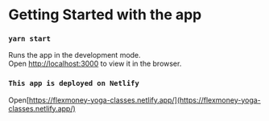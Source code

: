 # Getting Started with the app

### `yarn start`

Runs the app in the development mode.\
Open [http://localhost:3000](http://localhost:3000) to view it in the browser.

### `This app is deployed on Netlify `

Open[https://flexmoney-yoga-classes.netlify.app/](https://flexmoney-yoga-classes.netlify.app/)
